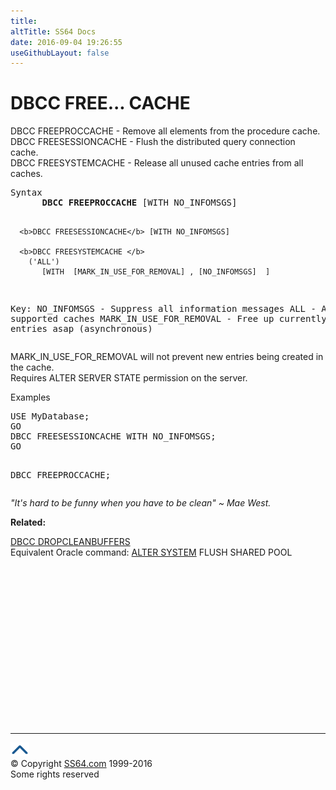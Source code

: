 ```yaml
---
title:
altTitle: SS64 Docs
date: 2016-09-04 19:26:55
useGithubLayout: false
---
```

<!-- #BeginLibraryItem "/Library/head_sql.lbi" --><!-- #EndLibraryItem --><h1>DBCC FREE... CACHE</h1>
<p>DBCC FREEPROCCACHE - Remove all elements from the procedure cache.<br>
DBCC FREESESSIONCACHE - Flush the distributed query connection cache.<br>
DBCC FREESYSTEMCACHE - Release all unused cache entries from all caches. </p>
<pre>Syntax
      <b>DBCC FREEPROCCACHE</b> [WITH NO_INFOMSGS]

      <b>DBCC FREESESSIONCACHE</b> [WITH NO_INFOMSGS]

      <b>DBCC FREESYSTEMCACHE </b>
        ('ALL') 
           [WITH  [MARK_IN_USE_FOR_REMOVAL] , [NO_INFOMSGS]  ]

Key:
    NO_INFOMSGS             - Suppress all information messages
    ALL                     - All supported caches
    MARK_IN_USE_FOR_REMOVAL - Free up currently used entries asap (asynchronous)
</pre>
<p> MARK_IN_USE_FOR_REMOVAL will not prevent new entries being created in the cache.<br>Requires ALTER SERVER STATE permission on the server.</p>
<p>Examples</p>
<pre>USE MyDatabase;<br>GO<br>DBCC FREESESSIONCACHE WITH NO_INFOMSGS;<br>GO

DBCC FREEPROCCACHE;</pre>
<p class="quote"><i>"It's hard to be funny when you have to be clean" ~ Mae West.</i></p>
<p><b>Related:</b></p>
<p> <a href="dbcc_dropclean.html">DBCC DROPCLEANBUFFERS</a><br>
Equivalent Oracle command: <a href="../ora/system_a.html">ALTER SYSTEM</a> FLUSH SHARED POOL</p><!-- #BeginLibraryItem "/Library/foot_sql.lbi" --><p>
<!-- ss64-sql -->
<ins class="adsbygoogle" style="display:inline-block;width:300px;height:250px" data-ad-client="ca-pub-6140977852749469" data-ad-slot="6953563613"></ins>
<script>
(adsbygoogle = window.adsbygoogle || []).push({});
</script></p>
<hr>
<div id="bl" class="footer"><a href="dbcc_free.html#"><img src="../images/top.png" width="30" height="22" alt="Back to the Top"></a></div>
<div id="br" class="footer, tagline">© Copyright <a href="http://ss64.com/">SS64.com</a> 1999-2016<br>
Some rights reserved</div><!-- #EndLibraryItem -->

